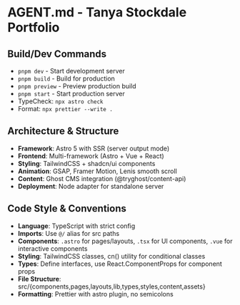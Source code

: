 # AGENT.md - Tanya Stockdale Portfolio

## Build/Dev Commands
- `pnpm dev` - Start development server
- `pnpm build` - Build for production
- `pnpm preview` - Preview production build
- `pnpm start` - Start production server
- TypeCheck: `npx astro check`
- Format: `npx prettier --write .`

## Architecture & Structure
- **Framework**: Astro 5 with SSR (server output mode)
- **Frontend**: Multi-framework (Astro + Vue + React)
- **Styling**: TailwindCSS + shadcn/ui components
- **Animation**: GSAP, Framer Motion, Lenis smooth scroll
- **Content**: Ghost CMS integration (@tryghost/content-api)
- **Deployment**: Node adapter for standalone server

## Code Style & Conventions
- **Language**: TypeScript with strict config
- **Imports**: Use `@/` alias for src paths
- **Components**: `.astro` for pages/layouts, `.tsx` for UI components, `.vue` for interactive components
- **Styling**: TailwindCSS classes, cn() utility for conditional classes
- **Types**: Define interfaces, use React.ComponentProps for component props
- **File Structure**: src/{components,pages,layouts,lib,types,styles,content,assets}
- **Formatting**: Prettier with astro plugin, no semicolons
